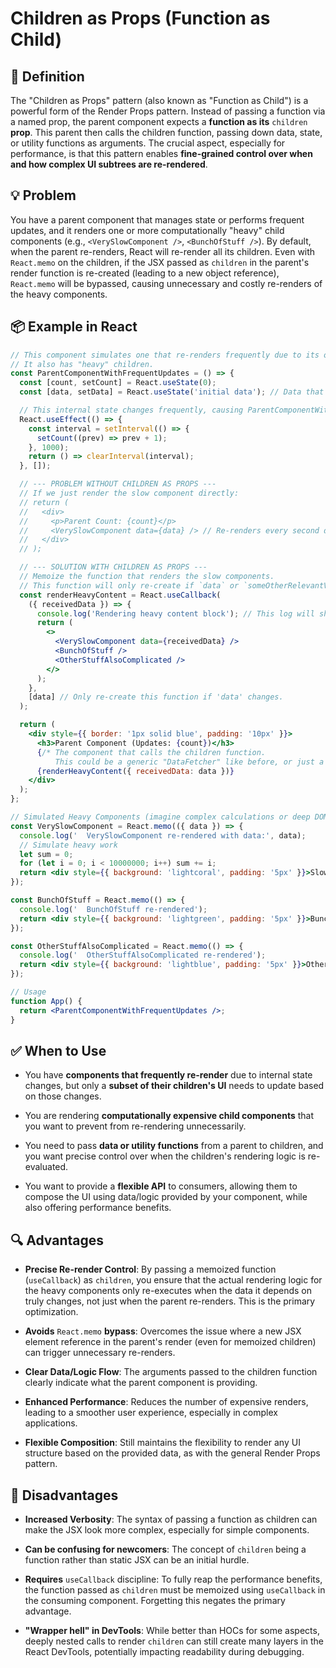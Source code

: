 # Children as Props (Function as Child)

## 🧭 Definition

The "Children as Props" pattern (also known as "Function as Child") is a powerful form of the Render Props pattern. 
Instead of passing a function via a named prop, the parent component expects a **function as its** `children` **prop**. 
This parent then calls the children function, passing down data, state, or utility functions as arguments. 
The crucial aspect, especially for performance, is that this pattern enables **fine-grained control over when and how complex UI subtrees are re-rendered**.

## 💡 Problem

You have a parent component that manages state or performs frequent updates, and it renders one or more computationally "heavy" child components (e.g., `<VerySlowComponent />`, `<BunchOfStuff />`). 
By default, when the parent re-renders, React will re-render all its children. 
Even with `React.memo` on the children, if the JSX passed as `children` in the parent's render function is re-created (leading to a new object reference), `React.memo` will be bypassed, causing unnecessary and costly re-renders of the heavy components.

## 📦 Example in React

```jsx
// This component simulates one that re-renders frequently due to its own state.
// It also has "heavy" children.
const ParentComponentWithFrequentUpdates = () => {
  const [count, setCount] = React.useState(0);
  const [data, setData] = React.useState('initial data'); // Data that might change

  // This internal state changes frequently, causing ParentComponentWithFrequentUpdates to re-render
  React.useEffect(() => {
    const interval = setInterval(() => {
      setCount((prev) => prev + 1);
    }, 1000);
    return () => clearInterval(interval);
  }, []);

  // --- PROBLEM WITHOUT CHILDREN AS PROPS ---
  // If we just render the slow component directly:
  // return (
  //   <div>
  //     <p>Parent Count: {count}</p>
  //     <VerySlowComponent data={data} /> // Re-renders every second due to parent re-render
  //   </div>
  // );

  // --- SOLUTION WITH CHILDREN AS PROPS ---
  // Memoize the function that renders the slow components.
  // This function will only re-create if `data` or `someOtherRelevantValue` changes.
  const renderHeavyContent = React.useCallback(
    ({ receivedData }) => {
      console.log('Rendering heavy content block'); // This log will show when the children *actually* re-render
      return (
        <>
          <VerySlowComponent data={receivedData} />
          <BunchOfStuff />
          <OtherStuffAlsoComplicated />
        </>
      );
    },
    [data] // Only re-create this function if 'data' changes.
  );

  return (
    <div style={{ border: '1px solid blue', padding: '10px' }}>
      <h3>Parent Component (Updates: {count})</h3>
      {/* The component that calls the children function.
          This could be a generic "DataFetcher" like before, or just a wrapper. */}
      {renderHeavyContent({ receivedData: data })}
    </div>
  );
};

// Simulated Heavy Components (imagine complex calculations or deep DOM trees)
const VerySlowComponent = React.memo(({ data }) => {
  console.log('  VerySlowComponent re-rendered with data:', data);
  // Simulate heavy work
  let sum = 0;
  for (let i = 0; i < 10000000; i++) sum += i;
  return <div style={{ background: 'lightcoral', padding: '5px' }}>Slow Component (Data: {data})</div>;
});

const BunchOfStuff = React.memo(() => {
  console.log('  BunchOfStuff re-rendered');
  return <div style={{ background: 'lightgreen', padding: '5px' }}>BunchOfStuff</div>;
});

const OtherStuffAlsoComplicated = React.memo(() => {
  console.log('  OtherStuffAlsoComplicated re-rendered');
  return <div style={{ background: 'lightblue', padding: '5px' }}>OtherStuffAlsoComplicated</div>;
});

// Usage
function App() {
  return <ParentComponentWithFrequentUpdates />;
}
```

## ✅ When to Use

- You have **components that frequently re-render** due to internal state changes, but only a **subset of their children's UI** needs to update based on those changes.

- You are rendering **computationally expensive child components** that you want to prevent from re-rendering unnecessarily.

- You need to pass **data or utility functions** from a parent to children, and you want precise control over when the children's rendering logic is re-evaluated.

- You want to provide a **flexible API** to consumers, allowing them to compose the UI using data/logic provided by your component, while also offering performance benefits.

## 🔍 Advantages

- **Precise Re-render Control**: By passing a memoized function (`useCallback`) as `children`, you ensure that the actual rendering logic for the heavy components only re-executes when the data it depends on truly changes, not just when the parent re-renders. This is the primary optimization.

- **Avoids** `React.memo` **bypass**: Overcomes the issue where a new JSX element reference in the parent's render (even for memoized children) can trigger unnecessary re-renders.

- **Clear Data/Logic Flow**: The arguments passed to the children function clearly indicate what the parent component is providing.

- **Enhanced Performance**: Reduces the number of expensive renders, leading to a smoother user experience, especially in complex applications.

- **Flexible Composition**: Still maintains the flexibility to render any UI structure based on the provided data, as with the general Render Props pattern.

## 🚫 Disadvantages

- **Increased Verbosity**: The syntax of passing a function as children can make the JSX look more complex, especially for simple components.

- **Can be confusing for newcomers**: The concept of `children` being a function rather than static JSX can be an initial hurdle.

- **Requires** `useCallback` discipline: To fully reap the performance benefits, the function passed as `children` must be memoized using `useCallback` in the consuming component. Forgetting this negates the primary advantage.

- **"Wrapper hell" in DevTools**: While better than HOCs for some aspects, deeply nested calls to render `children` can still create many layers in the React DevTools, potentially impacting readability during debugging.